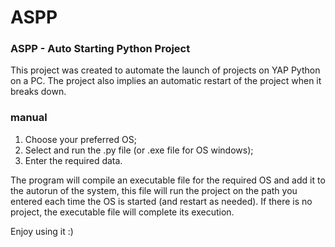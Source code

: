 # ASPP

### ASPP - Auto Starting Python Project

This project was created to automate the launch of projects on YAP Python on a PC. The project also implies an automatic restart of the project when it breaks down.

### manual

1) Choose your preferred OS;
2) Select and run the .py file (or .exe file for OS windows);
3) Enter the required data.

The program will compile an executable file for the required OS and add it to the autorun of the system, this file will run the project on the path you entered each time the OS is started (and restart as needed). If there is no project, the executable file will complete its execution.

Enjoy using it :)
